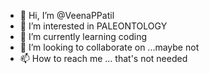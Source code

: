- 👋 Hi, I’m @VeenaPPatil
- 👀 I’m interested in PALEONTOLOGY
- 🌱 I’m currently learning coding
- 💞️ I’m looking to collaborate on ...maybe not
- 📫 How to reach me ... that's not needed

<!---
VeenaPPatil/VeenaPPatil is a ✨ special ✨ repository because its `README.md` (this file) appears on your GitHub profile.
You can click the Preview link to take a look at your changes.
--->
